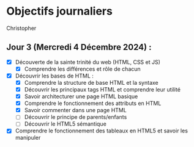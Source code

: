 # Objectifs journaliers

Christopher

## Jour 3 (Mercredi 4 Décembre 2024) :


- [x] Découverte de la sainte trinité du web (HTML, CSS et JS)
  - [x] Comprendre les différences et rôle de chacun
- [x] Découvrir les bases de HTML :
  - [x] Comprendre la structure de base HTML et la syntaxe
  - [x] Découvrir les principaux tags HTML et comprendre leur utilité
  - [x] Savoir architecturer une page HTML basique
  - [x] Comprendre le fonctionnement des attributs en HTML
  - [x] Savoir commenter dans une page HTML
  - [ ] Découvrir le principe de parents/enfants
  - [ ] Découvrir le HTML5 sémantique
- [x] Comprendre le fonctionnement des tableaux en HTML5 et savoir les manipuler
